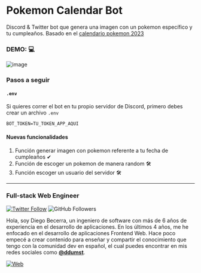 # Pokemon Calendar Bot

Discord & Twitter bot que genera una imagen con un pokemon específico y tu cumpleaños. Basado en el [calendario pokemon 2023](https://www.amazon.com/Pok%C3%A9mon-2023-Day-Day-Calendar/dp/1419762710)

### DEMO: 💻 

![image](https://user-images.githubusercontent.com/1307894/212779249-d363cac2-8e6f-41b1-93e0-781941ba0d45.png)

### Pasos a seguir

#### `.env`

Si quieres correr el bot en tu propio servidor de Discord, primero debes crear un archivo `.env`

```BOT_TOKEN=TU_TOKEN_APP_AQUI```

#### Nuevas funcionalidades

1. Función generar imagen con pokemon referente a tu fecha de cumpleaños ✔
2. Función de escoger un pokemon de manera random 🛠
3. Función escoger un usuario del servidor 🛠

------

### Full-stack Web Engineer

[![Twitter Follow](https://img.shields.io/twitter/follow/ddumst?style=social)](https://twitter.com/mouredev)
![GitHub Followers](https://img.shields.io/github/followers/ddumst?style=social)

Hola, soy Diego Becerra, un ingeniero de software con más de 6 años de experiencia en el desarrollo de aplicaciones. En los últimos 4 años, me he enfocado en el desarrollo de aplicaciones Frontend Web. Hace poco empecé a crear contenido para enseñar y compartir el conocimiento que tengo con la comunidad dev en español, el cual puedes encontrar en mis redes sociales como **[@ddumst](https://ddumst.dev)**.

[![Web](https://img.shields.io/badge/GitHub-dDumstDev-0076D1?style=for-the-badge&logo=github&logoColor=white&labelColor=23272A)](https://github.com/ddumst)


